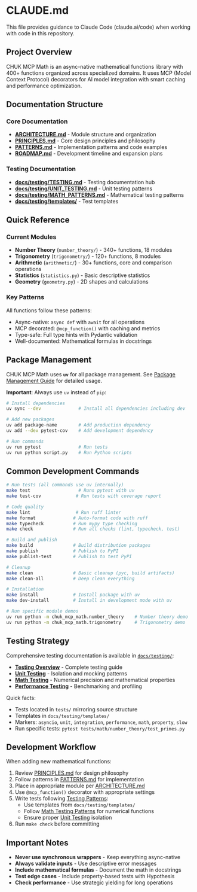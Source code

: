 # CLAUDE.md

This file provides guidance to Claude Code (claude.ai/code) when working with code in this repository.

## Project Overview

CHUK MCP Math is an async-native mathematical functions library with 400+ functions organized across specialized domains. It uses MCP (Model Context Protocol) decorators for AI model integration with smart caching and performance optimization.

## Documentation Structure

### Core Documentation
- **[ARCHITECTURE.md](./ARCHITECTURE.md)** - Module structure and organization
- **[PRINCIPLES.md](./PRINCIPLES.md)** - Core design principles and philosophy
- **[PATTERNS.md](./PATTERNS.md)** - Implementation patterns and code examples
- **[ROADMAP.md](./ROADMAP.md)** - Development timeline and expansion plans

### Testing Documentation
- **[docs/testing/TESTING.md](./docs/testing/TESTING.md)** - Testing documentation hub
- **[docs/testing/UNIT_TESTING.md](./docs/testing/UNIT_TESTING.md)** - Unit testing patterns
- **[docs/testing/MATH_PATTERNS.md](./docs/testing/MATH_PATTERNS.md)** - Mathematical testing patterns
- **[docs/testing/templates/](./docs/testing/templates/)** - Test templates

## Quick Reference

### Current Modules
- **Number Theory** (`number_theory/`) - 340+ functions, 18 modules
- **Trigonometry** (`trigonometry/`) - 120+ functions, 8 modules  
- **Arithmetic** (`arithmetic/`) - 30+ functions, core and comparison operations
- **Statistics** (`statistics.py`) - Basic descriptive statistics
- **Geometry** (`geometry.py`) - 2D shapes and calculations

### Key Patterns
All functions follow these patterns:
- Async-native: `async def` with `await` for all operations
- MCP decorated: `@mcp_function()` with caching and metrics
- Type-safe: Full type hints with Pydantic validation
- Well-documented: Mathematical formulas in docstrings

## Package Management

CHUK MCP Math uses **`uv`** for all package management. See [Package Management Guide](./docs/PACKAGE_MANAGEMENT.md) for detailed usage.

**Important**: Always use `uv` instead of `pip`:
```bash
# Install dependencies
uv sync --dev              # Install all dependencies including dev

# Add new packages
uv add package-name        # Add production dependency
uv add --dev pytest-cov    # Add development dependency

# Run commands
uv run pytest              # Run tests
uv run python script.py    # Run Python scripts
```

## Common Development Commands

```bash
# Run tests (all commands use uv internally)
make test                  # Runs pytest with uv
make test-cov             # Run tests with coverage report

# Code quality
make lint                 # Run ruff linter
make format              # Auto-format code with ruff
make typecheck           # Run mypy type checking
make check               # Run all checks (lint, typecheck, test)

# Build and publish
make build               # Build distribution packages
make publish             # Publish to PyPI
make publish-test        # Publish to test PyPI

# Cleanup
make clean               # Basic cleanup (pyc, build artifacts)
make clean-all           # Deep clean everything

# Installation
make install             # Install package with uv
make dev-install         # Install in development mode with uv

# Run specific module demos
uv run python -m chuk_mcp_math.number_theory    # Number theory demo
uv run python -m chuk_mcp_math.trigonometry     # Trigonometry demo
```

## Testing Strategy

Comprehensive testing documentation is available in [`docs/testing/`](./docs/testing/):
- **[Testing Overview](./docs/testing/TESTING.md)** - Complete testing guide
- **[Unit Testing](./docs/testing/UNIT_TESTING.md)** - Isolation and mocking patterns
- **[Math Testing](./docs/testing/MATH_PATTERNS.md)** - Numerical precision and mathematical properties
- **[Performance Testing](./docs/testing/PERFORMANCE_TESTING.md)** - Benchmarking and profiling

Quick facts:
- Tests located in `tests/` mirroring source structure
- Templates in `docs/testing/templates/`
- Markers: `asyncio`, `unit`, `integration`, `performance`, `math`, `property`, `slow`
- Run specific tests: `pytest tests/math/number_theory/test_primes.py`

## Development Workflow

When adding new mathematical functions:
1. Review [PRINCIPLES.md](./PRINCIPLES.md) for design philosophy
2. Follow patterns in [PATTERNS.md](./PATTERNS.md) for implementation
3. Place in appropriate module per [ARCHITECTURE.md](./ARCHITECTURE.md)
4. Use `@mcp_function()` decorator with appropriate settings
5. Write tests following [Testing Patterns](./docs/testing/TESTING.md):
   - Use templates from `docs/testing/templates/`
   - Follow [Math Testing Patterns](./docs/testing/MATH_PATTERNS.md) for numerical functions
   - Ensure proper [Unit Testing](./docs/testing/UNIT_TESTING.md) isolation
6. Run `make check` before committing

## Important Notes

- **Never use synchronous wrappers** - Keep everything async-native
- **Always validate inputs** - Use descriptive error messages
- **Include mathematical formulas** - Document the math in docstrings
- **Test edge cases** - Include property-based tests with Hypothesis
- **Check performance** - Use strategic yielding for long operations